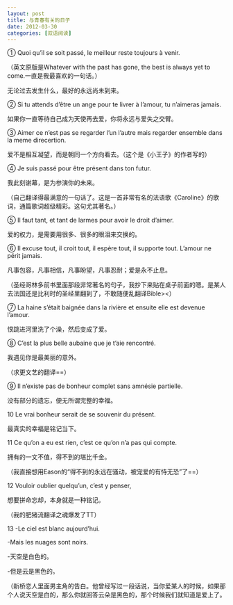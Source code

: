 ```yaml
---
layout: post
title: 与青春有关的日子
date: 2012-03-30
categories: [双语阅读]  
---
```


① Quoi qu’il se soit passé, le meilleur reste toujours à venir.

（英文原版是Whatever with the past has gone, the best is always yet to come.一直是我最喜欢的一句话。）

无论过去发生什么，最好的永远尚未到来。

② Si tu attends d’être un ange pour te livrer à l’amour, tu n’aimeras jamais.

如果你一直等待自己成为天使再去爱，你将永远与爱失之交臂。

③ Aimer ce n’est pas se regarder l’un l’autre mais regarder ensemble dans la meme direcertion.

爱不是相互凝望，而是朝同一个方向看去。（这个是《小王子》的作者写的）

④ Je suis passé pour être présent dans ton futur.

我此刻谢幕，是为参演你的未来。

（自己翻译得最满意的一句话了。这是一首非常有名的法语歌《Caroline》的歌词，通篇歌词超级精彩。这句尤其著名。）

⑤ Il faut tant, et tant de larmes pour avoir le droit d’aimer.

爱的权力，是需要用很多、很多的眼泪来交换的。

⑥ Il excuse tout, il croit tout, il espère tout, il supporte tout. L’amour ne périt jamais.

凡事包容，凡事相信，凡事盼望，凡事忍耐；爱是永不止息。

（圣经哥林多前书里面那段非常著名的句子，我抄下来贴在桌子前面的嗯。是某人去法国还是比利时的圣经里翻到了，不敢随便乱翻译Bible><）

⑦ La haine s’était baignée dans la rivière et ensuite elle est devenue l’amour.

恨跳进河里洗了个澡，然后变成了爱。

⑧ C’est la plus belle aubaine que je t’aie rencontré.

我遇见你是最美丽的意外。

（求更文艺的翻译==）

⑨ Il n’existe pas de bonheur complet sans amnésie partielle.

没有部分的遗忘，便无所谓完整的幸福。

10 Le vrai bonheur serait de se souvenir du présent.

最真实的幸福是铭记当下。

11 Ce qu’on a eu est rien, c’est ce qu’on n’a pas qui compte.

拥有的一文不值，得不到的堪比千金。

（我直接想用Eason的“得不到的永远在骚动，被宠爱的有恃无恐”了==）

12 Vouloir oublier quelqu’un, c’est y penser,

想要拼命忘却，本身就是一种铭记。

（我的肥猪流翻译之魂爆发了TT）

13 -Le ciel est blanc aujourd’hui.

-Mais les nuages sont noirs.

-天空是白色的。

-但是云是黑色的。

（新桥恋人里面男主角的告白。他曾经写过一段话说，当你爱某人的时候，如果那个人说天空是白的，那么你就回答云朵是黑色的，那个时候我们就知道是爱上了。
